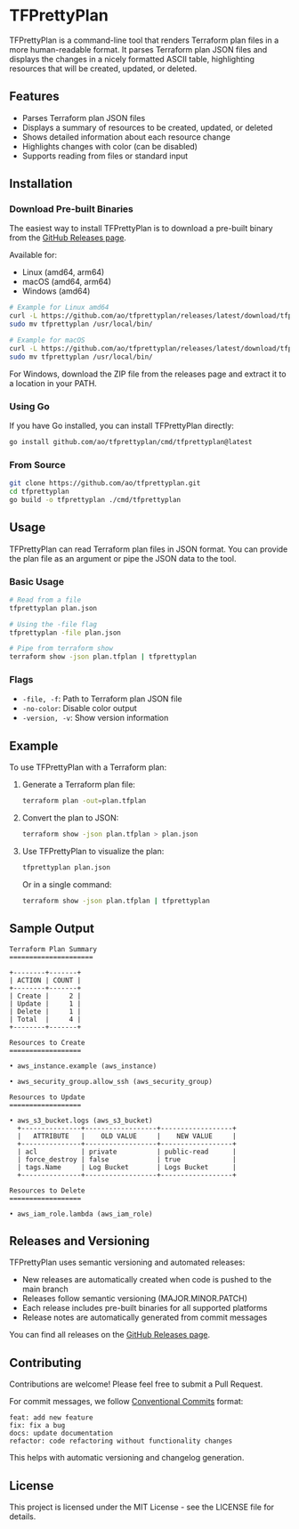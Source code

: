 # TFPrettyPlan

TFPrettyPlan is a command-line tool that renders Terraform plan files in a more
human-readable format. It parses Terraform plan JSON files and displays the
changes in a nicely formatted ASCII table, highlighting resources that will be
created, updated, or deleted.

## Features

- Parses Terraform plan JSON files
- Displays a summary of resources to be created, updated, or deleted
- Shows detailed information about each resource change
- Highlights changes with color (can be disabled)
- Supports reading from files or standard input

## Installation

### Download Pre-built Binaries

The easiest way to install TFPrettyPlan is to download a pre-built binary from the [GitHub Releases page](https://github.com/ao/tfprettyplan/releases).

Available for:

- Linux (amd64, arm64)
- macOS (amd64, arm64)
- Windows (amd64)

```bash
# Example for Linux amd64
curl -L https://github.com/ao/tfprettyplan/releases/latest/download/tfprettyplan_Linux_x86_64.tar.gz | tar xz
sudo mv tfprettyplan /usr/local/bin/
```

```bash
# Example for macOS
curl -L https://github.com/ao/tfprettyplan/releases/latest/download/tfprettyplan_Darwin_x86_64.tar.gz | tar xz
sudo mv tfprettyplan /usr/local/bin/
```

For Windows, download the ZIP file from the releases page and extract it to a location in your PATH.

### Using Go

If you have Go installed, you can install TFPrettyPlan directly:

```bash
go install github.com/ao/tfprettyplan/cmd/tfprettyplan@latest
```

### From Source

```bash
git clone https://github.com/ao/tfprettyplan.git
cd tfprettyplan
go build -o tfprettyplan ./cmd/tfprettyplan
```

## Usage

TFPrettyPlan can read Terraform plan files in JSON format. You can provide the plan file as an argument or pipe the JSON data to the tool.

### Basic Usage

```bash
# Read from a file
tfprettyplan plan.json

# Using the -file flag
tfprettyplan -file plan.json

# Pipe from terraform show
terraform show -json plan.tfplan | tfprettyplan
```

### Flags

- `-file, -f`: Path to Terraform plan JSON file
- `-no-color`: Disable color output
- `-version, -v`: Show version information

## Example

To use TFPrettyPlan with a Terraform plan:

1. Generate a Terraform plan file:

   ```bash
   terraform plan -out=plan.tfplan
   ```

2. Convert the plan to JSON:

   ```bash
   terraform show -json plan.tfplan > plan.json
   ```

3. Use TFPrettyPlan to visualize the plan:

   ```bash
   tfprettyplan plan.json
   ```

   Or in a single command:

   ```bash
   terraform show -json plan.tfplan | tfprettyplan
   ```

## Sample Output

```
Terraform Plan Summary
=====================

+--------+-------+
| ACTION | COUNT |
+--------+-------+
| Create |     2 |
| Update |     1 |
| Delete |     1 |
| Total  |     4 |
+--------+-------+

Resources to Create
==================

• aws_instance.example (aws_instance)

• aws_security_group.allow_ssh (aws_security_group)

Resources to Update
==================

• aws_s3_bucket.logs (aws_s3_bucket)
  +---------------+------------------+------------------+
  |   ATTRIBUTE   |    OLD VALUE     |    NEW VALUE     |
  +---------------+------------------+------------------+
  | acl           | private          | public-read      |
  | force_destroy | false            | true             |
  | tags.Name     | Log Bucket       | Logs Bucket      |
  +---------------+------------------+------------------+

Resources to Delete
==================

• aws_iam_role.lambda (aws_iam_role)
```

## Releases and Versioning

TFPrettyPlan uses semantic versioning and automated releases:

- New releases are automatically created when code is pushed to the main branch
- Releases follow semantic versioning (MAJOR.MINOR.PATCH)
- Each release includes pre-built binaries for all supported platforms
- Release notes are automatically generated from commit messages

You can find all releases on the [GitHub Releases page](https://github.com/ao/tfprettyplan/releases).

## Contributing

Contributions are welcome! Please feel free to submit a Pull Request.

For commit messages, we follow [Conventional Commits](https://www.conventionalcommits.org/) format:

```
feat: add new feature
fix: fix a bug
docs: update documentation
refactor: code refactoring without functionality changes
```

This helps with automatic versioning and changelog generation.

## License

This project is licensed under the MIT License - see the LICENSE file for details.
